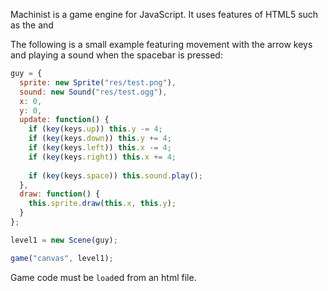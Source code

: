 Machinist is a game engine for JavaScript. It uses features of HTML5 such as the <canvas> and <audio> tags.

The following is a small example featuring movement with the arrow keys and playing a sound when the spacebar is pressed:

```javascript
guy = {
  sprite: new Sprite("res/test.png"),
  sound: new Sound("res/test.ogg"),
  x: 0,
  y: 0,
  update: function() {
    if (key(keys.up)) this.y -= 4;
    if (key(keys.down)) this.y += 4;
    if (key(keys.left)) this.x -= 4;
    if (key(keys.right)) this.x += 4;
  
    if (key(keys.space)) this.sound.play();
  },
  draw: function() {
    this.sprite.draw(this.x, this.y);
  }
};

level1 = new Scene(guy);

game("canvas", level1);
```

Game code must be `load`ed from an html file.